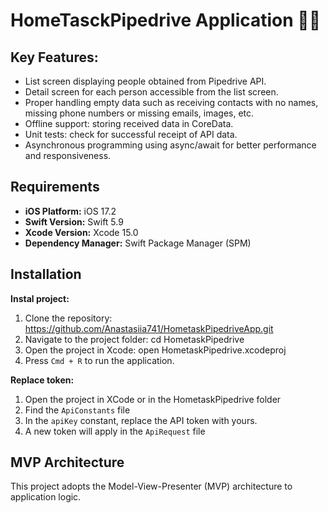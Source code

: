 # HomeTasckPipedrive Application 🏡📲
## Key Features:
- List screen displaying people obtained from Pipedrive API.
- Detail screen for each person accessible from the list screen.
- Proper handling empty data such as receiving contacts with no names, missing phone numbers or missing emails, images, etc.
- Offline support: storing received data in CoreData.
- Unit tests: check for successful receipt of API data.
- Asynchronous programming using async/await for better performance and responsiveness.
  
## Requirements
- **iOS Platform:** iOS 17.2
- **Swift Version:** Swift 5.9
- **Xcode Version:** Xcode 15.0
- **Dependency Manager:** Swift Package Manager (SPM)


## Installation
**Instal project:** 
1. Clone the repository: https://github.com/Anastasiia741/HometaskPipedriveApp.git
2. Navigate to the project folder: cd HometaskPipedrive
3. Open the project in Xcode: open HometaskPipedrive.xcodeproj
4. Press `Cmd + R` to run the application.

**Replace token:**
1. Open the project in XCode or in the HometaskPipedrive folder
2. Find the `ApiConstants` file
3. In the `apiKey` constant, replace the API token with yours.
4. A new token will apply in the `ApiRequest` file

## MVP Architecture

This project adopts the Model-View-Presenter (MVP) architecture to application logic.

